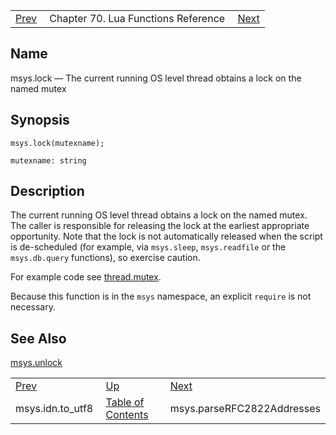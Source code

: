 |     |     |     |
| --- | --- | --- |
| [Prev](lua.ref.msys.idn_utf8)  | Chapter 70. Lua Functions Reference |  [Next](lua.ref.msys.parseRFC2822Addresses) |

<a name="lua.ref.msys.lock"></a>
## Name

msys.lock — The current running OS level thread obtains a lock on the named mutex

<a name="idp16198992"></a>
## Synopsis

`msys.lock(mutexname);`

`mutexname: string`<a name="idp16201952"></a>
## Description

The current running OS level thread obtains a lock on the named mutex. The caller is responsible for releasing the lock at the earliest appropriate opportunity. Note that the lock is not automatically released when the script is de-scheduled (for example, via `msys.sleep`, `msys.readfile` or the `msys.db.query` functions), so exercise caution.

For example code see [thread.mutex](lua.ref.thread.mutex "thread.mutex").

Because this function is in the `msys` namespace, an explicit `require` is not necessary.

<a name="idp16207792"></a>
## See Also

[msys.unlock](lua.ref.msys.unlock "msys.unlock")

|     |     |     |
| --- | --- | --- |
| [Prev](lua.ref.msys.idn_utf8)  | [Up](lua.function.details) |  [Next](lua.ref.msys.parseRFC2822Addresses) |
| msys.idn.to_utf8  | [Table of Contents](index) |  msys.parseRFC2822Addresses |

